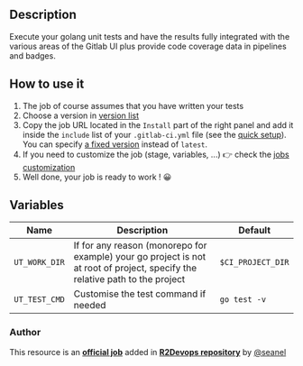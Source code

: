 ## Description

Execute your golang unit tests and have the results fully integrated with the various areas of the Gitlab UI plus provide code coverage data in pipelines and badges.

## How to use it

1. The job of course assumes that you have written your tests 
2. Choose a version in [version list](#changelog)
3. Copy the job URL located in the `Install` part of the right panel and add it inside the `include` list of your `.gitlab-ci.yml` file (see the [quick setup](/use-the-hub/#quick-setup)). You can specify [a fixed version](#changelog) instead of `latest`.
4. If you need to customize the job (stage, variables, ...) 👉 check the
   [jobs customization](/use-the-hub/#jobs-customization)
5. Well done, your job is ready to work ! 😀

## Variables

| Name | Description | Default |
| ---- | ----------- | ------- |
| `UT_WORK_DIR` | If for any reason (monorepo for example) your go project is not at root of project, specify the relative path to the project | `$CI_PROJECT_DIR` |
| `UT_TEST_CMD` | Customise the test command if needed | `go test -v` |



### Author
This resource is an **[official job](https://docs.r2devops.io/faq-labels/)** added in [**R2Devops repository**](https://gitlab.com/r2devops/hub) by [@seanel](https://gitlab.com/seanel)
